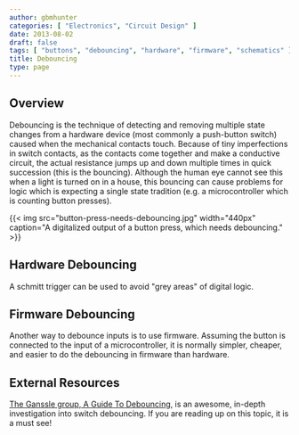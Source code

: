 ```yaml
---
author: gbmhunter
categories: [ "Electronics", "Circuit Design" ]
date: 2013-08-02
draft: false
tags: [ "buttons", "debouncing", "hardware", "firmware", "schematics" ]
title: Debouncing
type: page
---
```


## Overview

Debouncing is the technique of detecting and removing multiple state changes from a hardware device (most commonly a push-button switch) caused when the mechanical contacts touch. Because of tiny imperfections in switch contacts, as the contacts come together and make a conductive circuit, the actual resistance jumps up and down multiple times in quick succession (this is the bouncing). Although the human eye cannot see this when a light is turned on in a house, this bouncing can cause problems for logic which is expecting a single state tradition (e.g. a microcontroller which is counting button presses).

{{< img src="button-press-needs-debouncing.jpg" width="440px" caption="A digitalized output of a button press, which needs debouncing."  >}}

## Hardware Debouncing

A schmitt trigger can be used to avoid "grey areas" of digital logic.

## Firmware Debouncing

Another way to debounce inputs is to use firmware. Assuming the button is connected to the input of a microcontroller, it is normally simpler, cheaper, and easier to do the debouncing in firmware than hardware.

## External Resources

[The Ganssle group, A Guide To Debouncing](http://www.ganssle.com/debouncing.pdf), is an awesome, in-depth investigation into switch debouncing. If you are reading up on this topic, it is a must see!
